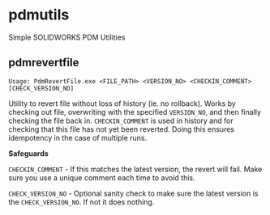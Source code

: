 # pdmutils
Simple SOLIDWORKS PDM Utilities


## pdmrevertfile
`Usage: PdmRevertFile.exe <FILE_PATH> <VERSION_NO> <CHECKIN_COMMENT> [CHECK_VERSION_NO]`

Utility to revert file without loss of history (ie. no rollback). Works by checking out file, overwriting with the specified `VERSION_NO`, and then finally checking the file back in. `CHECKIN_COMMENT` is used in history and for checking that this file has not yet been reverted. Doing this ensures idempotency in the case of multiple runs.

**Safeguards**

`CHECKIN_COMMENT` - If this matches the latest version, the revert will fail. Make sure you use a unique comment each time to avoid this.

`CHECK_VERSION_NO` - Optional sanity check to make sure the latest version is the `CHECK_VERSION_NO`. If not it does nothing.
